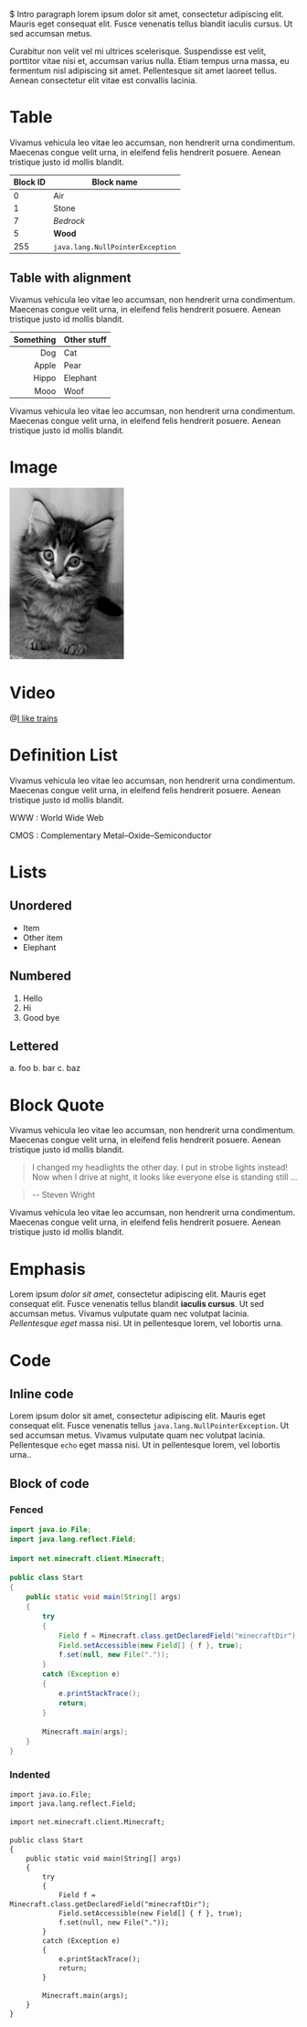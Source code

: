 $ Intro paragraph lorem ipsum dolor sit amet, consectetur adipiscing elit. Mauris eget consequat elit. Fusce venenatis tellus blandit iaculis cursus. Ut sed accumsan metus.

Curabitur non velit vel mi ultrices scelerisque. Suspendisse est velit,
porttitor vitae nisi et, accumsan varius nulla. Etiam tempus urna massa, eu
fermentum nisl adipiscing sit amet. Pellentesque sit amet laoreet tellus.
Aenean consectetur elit vitae est convallis lacinia.


# Table

Vivamus vehicula leo vitae leo accumsan, non hendrerit urna
condimentum. Maecenas congue velit urna, in eleifend felis hendrerit posuere.
Aenean tristique justo id mollis blandit.

Block ID        | Block name
----------------|----------------
0               | Air
1               | Stone
7               | *Bedrock*
5               | **Wood**
255             | `java.lang.NullPointerException`

## Table with alignment

Vivamus vehicula leo vitae leo accumsan, non hendrerit urna
condimentum. Maecenas congue velit urna, in eleifend felis hendrerit posuere.
Aenean tristique justo id mollis blandit.

Something        |  Other stuff
---------------: | :---------------
Dog              |  Cat
Apple            |  Pear
Hippo            |  Elephant
Mooo             |  Woof

Vivamus vehicula leo vitae leo accumsan, non hendrerit urna
condimentum. Maecenas congue velit urna, in eleifend felis hendrerit posuere.
Aenean tristique justo id mollis blandit.


# Image

![Cat](kitty.jpg)



# Video

@[I like trains](hHkKJfcBXcw)



# Definition List

Vivamus vehicula leo vitae leo accumsan, non hendrerit urna
condimentum. Maecenas congue velit urna, in eleifend felis hendrerit posuere.
Aenean tristique justo id mollis blandit.

WWW
: World Wide Web

CMOS
: Complementary Metal–Oxide–Semiconductor


# Lists

## Unordered

* Item
* Other item
* Elephant


## Numbered

1. Hello
2. Hi
3. Good bye


## Lettered

a. foo
b. bar
c. baz


# Block Quote

Vivamus vehicula leo vitae leo accumsan, non hendrerit urna
condimentum. Maecenas congue velit urna, in eleifend felis hendrerit posuere.
Aenean tristique justo id mollis blandit.

> I changed my headlights the other day. I put in strobe lights
instead! Now when I drive at night, it looks like everyone else is
standing still ...

> -- Steven Wright

Vivamus vehicula leo vitae leo accumsan, non hendrerit urna
condimentum. Maecenas congue velit urna, in eleifend felis hendrerit posuere.
Aenean tristique justo id mollis blandit.

# Emphasis

Lorem ipsum *dolor sit amet*, consectetur adipiscing elit. Mauris eget consequat elit. Fusce venenatis tellus blandit **iaculis cursus**. Ut sed accumsan metus. Vivamus vulputate quam nec volutpat lacinia. _Pellentesque eget_ massa nisi. Ut in pellentesque lorem, vel lobortis urna.


# Code

## Inline code

Lorem ipsum dolor sit amet, consectetur adipiscing elit. Mauris eget consequat elit. Fusce venenatis tellus `java.lang.NullPointerException`. Ut sed accumsan metus. Vivamus vulputate quam nec volutpat lacinia. Pellentesque `echo` eget massa nisi. Ut in pellentesque lorem, vel lobortis urna..

## Block of code

### Fenced

~~~ java
import java.io.File;
import java.lang.reflect.Field;

import net.minecraft.client.Minecraft;

public class Start
{
    public static void main(String[] args)
    {
        try
        {
            Field f = Minecraft.class.getDeclaredField("minecraftDir");
            Field.setAccessible(new Field[] { f }, true);
            f.set(null, new File("."));
        }
        catch (Exception e)
        {
            e.printStackTrace();
            return;
        }

        Minecraft.main(args);
    }
}
~~~

### Indented

    import java.io.File;
    import java.lang.reflect.Field;

    import net.minecraft.client.Minecraft;

    public class Start
    {
        public static void main(String[] args)
        {
            try
            {
                Field f = Minecraft.class.getDeclaredField("minecraftDir");
                Field.setAccessible(new Field[] { f }, true);
                f.set(null, new File("."));
            }
            catch (Exception e)
            {
                e.printStackTrace();
                return;
            }

            Minecraft.main(args);
        }
    }
